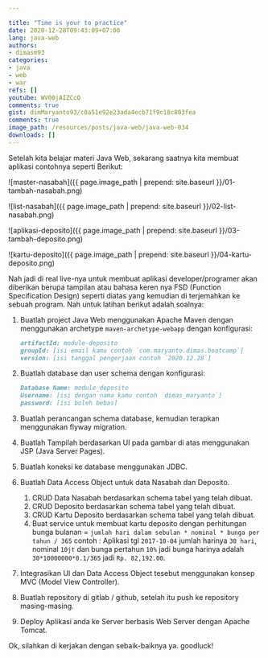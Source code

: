 ```yaml
---

title: "Time is your to practice"
date: 2020-12-28T09:43:09+07:00
lang: java-web
authors:
- dimasm93
categories:
- java
- web
- war
refs: []
youtube: WV00jAIZCcQ
comments: true
gist: dimMaryanto93/c0a51e92e23ada4ecb71f9c18c803fea
comments: true
image_path: /resources/posts/java-web/java-web-034
downloads: []
---
```


Setelah kita belajar materi Java Web, sekarang saatnya kita membuat aplikasi contohnya seperti Berikut:

<!--more-->

![master-nasabah]({{ page.image_path | prepend: site.baseurl }}/01-tambah-nasabah.png)

![list-nasabah]({{ page.image_path | prepend: site.baseurl }}/02-list-nasabah.png)

![aplikasi-deposito]({{ page.image_path | prepend: site.baseurl }}/03-tambah-deposito.png)

![kartu-deposito]({{ page.image_path | prepend: site.baseurl }}/04-kartu-deposito.png)

Nah jadi di real live-nya untuk membuat aplikasi developer/programer akan diberikan berupa tampilan atau bahasa keren nya FSD (Function Specification Design) seperti diatas yang kemudian di terjemahkan ke sebuah program. Nah untuk latihan berikut adalah soalnya:

1. Buatlah project Java Web menggunakan Apache Maven dengan menggunakan archetype `maven-archetype-webapp` dengan konfigurasi:

    ```markdown
    artifactId: module-deposito
    groupId: [isi email kamu contoh `com.maryanto.dimas.bootcamp`]
    version: [isi tanggal pengerjaan contoh `2020.12.28`]
    ```

2. Buatlah database dan user schema dengan konfigurasi:

    ```markdown
    Database Name: module_deposito
    Username: [isi dengan nama kamu contoh `dimas_maryanto`]
    password: [isi boleh bebas]
    ```

3. Buatlah perancangan schema database, kemudian terapkan menggunakan flyway migration.

4. Buatlah Tampilah berdasarkan UI pada gambar di atas menggunakan JSP (Java Server Pages).

5. Buatlah koneksi ke database menggunakan JDBC.

6. Buatlah Data Access Object untuk data Nasabah dan Deposito.
    1. CRUD Data Nasabah berdasarkan schema tabel yang telah dibuat.
    2. CRUD Deposito berdasarkan schema tabel yang telah dibuat.
    3. CRUD Kartu Deposito berdasarkan schema tabel yang telah dibuat.
    4. Buat service untuk membuat kartu deposito dengan perhitungan bunga bulanan = `jumlah hari dalam sebulan * nominal * bunga per tahun / 365` contoh : Aplikasi tgl `2017-10-04` jumlah harinya `30 hari`, nominal `10jt` dan bunga pertahun `10%` jadi bunga harinya adalah `30*10000000*0.1/365` jadi `Rp. 82,192.00`.

7. Integrasikan UI dan Data Access Object tesebut menggunakan konsep MVC (Model View Controller).

8. Buatlah repository di gitlab / github, setelah itu push ke repository masing-masing.

9. Deploy Aplikasi anda ke Server berbasis Web Server dengan Apache Tomcat.

Ok, silahkan di kerjakan dengan sebaik-baiknya ya. goodluck!